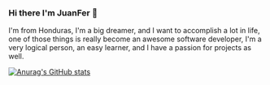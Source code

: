 ### Hi there I'm JuanFer 👋

I'm from Honduras, I'm a big dreamer, and I want to accomplish a lot in life, one of those things is really become an awesome software developer, I'm a very logical person, an easy learner, and I have a passion for projects as well.

[![Anurag's GitHub stats](https://github-readme-stats.vercel.app/api?username=juanfercaste)](https://github.com/anuraghazra/github-readme-stats)
